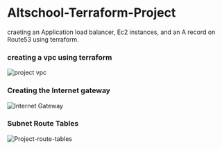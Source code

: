 # Altschool-Terraform-Project
craeting an Application load balancer, Ec2 instances, and an A record on Route53 using terraform. 

### creating a vpc using terraform 

![project vpc](![project-vpc](https://user-images.githubusercontent.com/102290896/216829155-cade3066-e394-4dc3-ba2f-c24595156731.jpeg))

### Creating the Internet gateway 

![Internet Gateway](![VPC-IGW](https://user-images.githubusercontent.com/102290896/216829316-1e56997c-68c5-4137-a951-8cd89e357d51.png))

### Subnet Route Tables

![Project-route-tables](https://user-images.githubusercontent.com/102290896/216829467-c2bb0b9b-ff26-48c7-8359-36136f9bd615.png)













